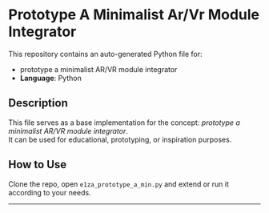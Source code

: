 # Prototype A Minimalist Ar/Vr Module Integrator

This repository contains an auto-generated Python file for:

- prototype a minimalist AR/VR module integrator
- **Language**: Python

## Description

This file serves as a base implementation for the concept: *prototype a minimalist AR/VR module integrator*.  
It can be used for educational, prototyping, or inspiration purposes.

## How to Use

Clone the repo, open `e1za_prototype_a_min.py` and extend or run it according to your needs.

---


